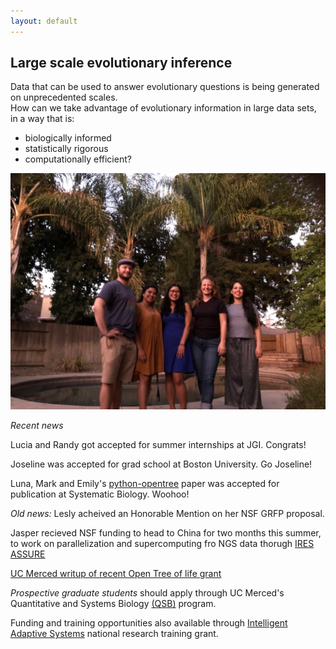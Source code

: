 ```yaml
---
layout: default
---
```

## Large scale evolutionary inference

Data that can be used to answer evolutionary questions is being generated on unprecedented scales. <br>
How can we take advantage of evolutionary information in large data sets,<br>
in a way that is:
* biologically informed
* statistically rigorous
* computationally efficient?

<img src="/assets/labphoto.jpg" alt="Drawing" style="width: 600px;"/>  <br>


*Recent news*

Lucia and Randy got accepted for summer internships at JGI. Congrats!

Joseline was accepted for grad school at Boston University. Go Joseline!

Luna, Mark and Emily's [python-opentree](https://github.com/OpenTreeOfLife/python-opentree) paper was accepted
for publication at Systematic Biology. Woohoo!

*Old news:*
Lesly acheived an Honorable Mention on her NSF GRFP proposal.


Jasper recieved NSF funding to head to China for two months this summer, to work on parallelization and supercomputing fro NGS data thorugh
<a href="https://ires-assure.msu.edu/">IRES ASSURE</a>


<a href="https://news.ucmerced.edu/news/2018/nsf-grant-helps-professor-connect-evolutionary-dots-along-open-tree-life">UC Merced writup of recent Open Tree of life grant</a>


*Prospective graduate students* should apply through UC Merced's
Quantitative and Systems Biology
<a href="http://qsb.ucmerced.edu/">(QSB)</a>
program.

Funding and training opportunities also available through
<a href="http://www.nrt-ias.org/">Intelligent Adaptive Systems</a>
national research training grant.
